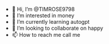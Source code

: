 - 👋 Hi, I’m @TIMROSE9798
- 👀 I’m interested in money
- 🌱 I’m currently learning autogpt
- 💞️ I’m looking to collaborate on happy
- 📫 How to reach me call me

<!---
TIMROSE9798/TIMROSE9798 is a ✨ special ✨ repository because its `README.md` (this file) appears on your GitHub profile.
You can click the Preview link to take a look at your changes.
--->
